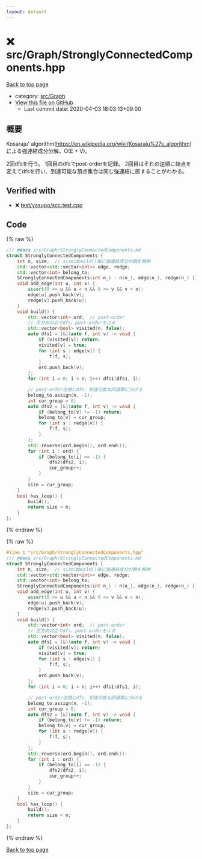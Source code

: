```yaml
---
layout: default
---
```


<!-- mathjax config similar to math.stackexchange -->
<script type="text/javascript" async
  src="https://cdnjs.cloudflare.com/ajax/libs/mathjax/2.7.5/MathJax.js?config=TeX-MML-AM_CHTML">
</script>
<script type="text/x-mathjax-config">
  MathJax.Hub.Config({
    TeX: { equationNumbers: { autoNumber: "AMS" }},
    tex2jax: {
      inlineMath: [ ['$','$'] ],
      processEscapes: true
    },
    "HTML-CSS": { matchFontHeight: false },
    displayAlign: "left",
    displayIndent: "2em"
  });
</script>

<script type="text/javascript" src="https://cdnjs.cloudflare.com/ajax/libs/jquery/3.4.1/jquery.min.js"></script>
<script src="https://cdn.jsdelivr.net/npm/jquery-balloon-js@1.1.2/jquery.balloon.min.js" integrity="sha256-ZEYs9VrgAeNuPvs15E39OsyOJaIkXEEt10fzxJ20+2I=" crossorigin="anonymous"></script>
<script type="text/javascript" src="../../../assets/js/copy-button.js"></script>
<link rel="stylesheet" href="../../../assets/css/copy-button.css" />


# :x: src/Graph/StronglyConnectedComponents.hpp

<a href="../../../index.html">Back to top page</a>

* category: <a href="../../../index.html#6e5c608398952d411d1862b1f8dc05f5">src/Graph</a>
* <a href="{{ site.github.repository_url }}/blob/master/src/Graph/StronglyConnectedComponents.hpp">View this file on GitHub</a>
    - Last commit date: 2020-04-03 18:03:13+09:00




## 概要
Kosaraju' algorithm(https://en.wikipedia.org/wiki/Kosaraju%27s_algorithm)による強連結成分分解。O(E + V)。

2回dfsを行う。
1回目のdfsでpost-orderを記録。
2回目はそれの逆順に始点を変えてdfsを行い、到達可能な頂点集合は同じ強連結に属することがわかる。


## Verified with

* :x: <a href="../../../verify/test/yosupo/scc.test.cpp.html">test/yosupo/scc.test.cpp</a>


## Code

<a id="unbundled"></a>
{% raw %}
```cpp
/// @docs src/Graph/StronglyConnectedComponents.md
struct StronglyConnectedComponents {
    int n, size;  // sizeはbuild()後に強連結成分の数を格納
    std::vector<std::vector<int>> edge, redge;
    std::vector<int> belong_to;
    StronglyConnectedComponents(int n_) : n(n_), edge(n_), redge(n_) {}
    void add_edge(int u, int v) {
        assert(0 <= u && u < n && 0 <= v && v < n);
        edge[u].push_back(v);
        redge[v].push_back(u);
    }
    void build() {
        std::vector<int> ord;  // post-order
        // 正方向の辺でdfs、post-orderをふる
        std::vector<bool> visited(n, false);
        auto dfs1 = [&](auto f, int v) -> void {
            if (visited[v]) return;
            visited[v] = true;
            for (int s : edge[v]) {
                f(f, s);
            }
            ord.push_back(v);
        };
        for (int i = 0; i < n; i++) dfs1(dfs1, i);

        // post-order逆順にdfs、到達可能な同値類に分ける
        belong_to.assign(n, -1);
        int cur_group = 0;
        auto dfs2 = [&](auto f, int v) -> void {
            if (belong_to[v] != -1) return;
            belong_to[v] = cur_group;
            for (int s : redge[v]) {
                f(f, s);
            }
        };
        std::reverse(ord.begin(), ord.end());
        for (int i : ord) {
            if (belong_to[i] == -1) {
                dfs2(dfs2, i);
                cur_group++;
            }
        }
        size = cur_group;
    }
    bool has_loop() {
        build();
        return size < n;
    }
};

```
{% endraw %}

<a id="bundled"></a>
{% raw %}
```cpp
#line 1 "src/Graph/StronglyConnectedComponents.hpp"
/// @docs src/Graph/StronglyConnectedComponents.md
struct StronglyConnectedComponents {
    int n, size;  // sizeはbuild()後に強連結成分の数を格納
    std::vector<std::vector<int>> edge, redge;
    std::vector<int> belong_to;
    StronglyConnectedComponents(int n_) : n(n_), edge(n_), redge(n_) {}
    void add_edge(int u, int v) {
        assert(0 <= u && u < n && 0 <= v && v < n);
        edge[u].push_back(v);
        redge[v].push_back(u);
    }
    void build() {
        std::vector<int> ord;  // post-order
        // 正方向の辺でdfs、post-orderをふる
        std::vector<bool> visited(n, false);
        auto dfs1 = [&](auto f, int v) -> void {
            if (visited[v]) return;
            visited[v] = true;
            for (int s : edge[v]) {
                f(f, s);
            }
            ord.push_back(v);
        };
        for (int i = 0; i < n; i++) dfs1(dfs1, i);

        // post-order逆順にdfs、到達可能な同値類に分ける
        belong_to.assign(n, -1);
        int cur_group = 0;
        auto dfs2 = [&](auto f, int v) -> void {
            if (belong_to[v] != -1) return;
            belong_to[v] = cur_group;
            for (int s : redge[v]) {
                f(f, s);
            }
        };
        std::reverse(ord.begin(), ord.end());
        for (int i : ord) {
            if (belong_to[i] == -1) {
                dfs2(dfs2, i);
                cur_group++;
            }
        }
        size = cur_group;
    }
    bool has_loop() {
        build();
        return size < n;
    }
};

```
{% endraw %}

<a href="../../../index.html">Back to top page</a>

